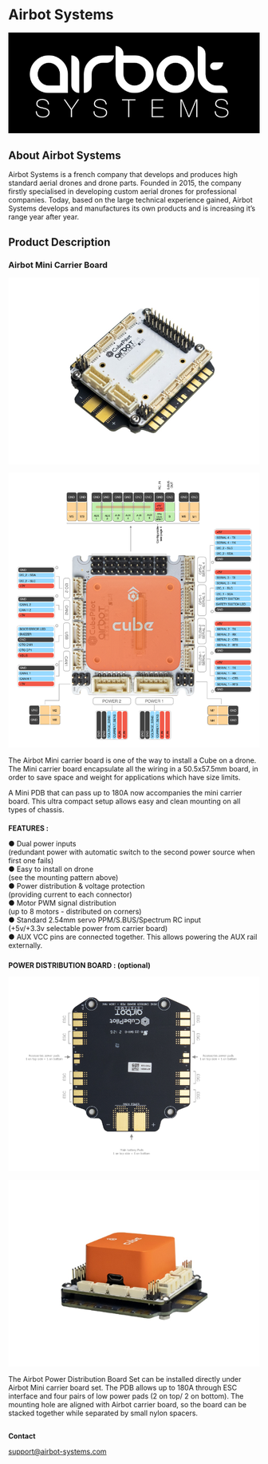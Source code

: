 # Airbot Systems

![](../../.gitbook/assets/airbot-systems-logo.png)

## About Airbot Systems

Airbot Systems is a french company that develops and produces high standard aerial drones and drone parts. Founded in 2015, the company firstly specialised in developing custom aerial drones for professional companies. Today, based on the large technical experience gained, Airbot Systems develops and manufactures its own products and is increasing it’s range year after year.

## Product Description

### Airbot Mini Carrier Board

![](../../.gitbook/assets/airbot-mini-carrier-board.png)

![](../../.gitbook/assets/airbot-mini-carrier-board-with-cube-orange.png)


  

The Airbot Mini carrier board is one of the way to install a Cube on a drone. The Mini carrier board encapsulate all the wiring in a 50.5x57.5mm board, in order to save space and weight for applications which have size limits.

A Mini PDB that can pass up to 180A now accompanies the mini carrier board. This ultra compact setup allows easy and clean mounting on all types of chassis.

#### 
 

**FEATURES :**

●  Dual power inputs   
    \(redundant power with automatic switch to the second power source when first one fails\)  
●  Easy to install on drone   
    \(see the mounting pattern above\)  
●  Power distribution & voltage protection   
    \(providing current to each connector\)  
●  Motor PWM signal distribution  
    \(up to 8 motors - distributed on corners\)  
●  Standard 2.54mm servo PPM/S.BUS/Spectrum RC input   
    \(+5v/+3.3v selectable power from carrier board\)  
●  AUX VCC pins are connected together. This allows powering the AUX rail externally.



### 

**POWER DISTRIBUTION BOARD : \(optional\)**

![](../../.gitbook/assets/airbot-power-distribution-board.png)

![](../../.gitbook/assets/airbot-power-distribution-board-with-carrier-board.png)

The Airbot Power Distribution Board Set can be installed directly under Airbot Mini carrier board set. The PDB allows up to 180A through ESC interface and four pairs of low power pads \(2 on top/ 2 on bottom\). The mounting hole are aligned with Airbot carrier board, so the board can be stacked together while separated by small nylon spacers.



## 

**Contact**

support@airbot-systems.com


